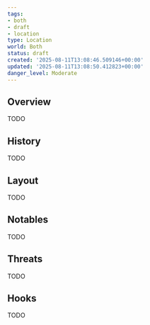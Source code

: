 ```yaml
---
tags:
- both
- draft
- location
type: Location
world: Both
status: draft
created: '2025-08-11T13:08:46.509146+00:00'
updated: '2025-08-11T13:08:50.412823+00:00'
danger_level: Moderate
---
```



## Overview

TODO
## History

TODO
## Layout

TODO
## Notables

TODO
## Threats

TODO
## Hooks

TODO
